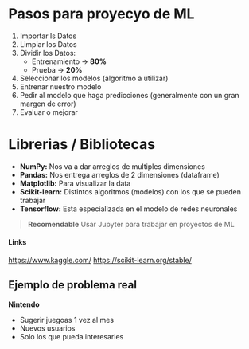 # Pasos para proyecyo de ML

1. Importar ls Datos
2. Limpiar los Datos
3. Dividir los Datos:
    - Entrenamiento -> **80%**
    - Prueba -> **20%**
4. Seleccionar los modelos (algoritmo a utilizar)
5. Entrenar nuestro modelo
6. Pedir al modelo que haga predicciones (generalmente con un gran margen de error)
7. Evaluar o mejorar

# Librerias / Bibliotecas

- **NumPy:** Nos va a dar arreglos de multiples dimensiones
- **Pandas:** Nos entrega arreglos de 2 dimensiones (dataframe)
- **Matplotlib:** Para visualizar la data
- **Scikit-learn:** Distintos algoritmos (modelos) con los que se pueden trabajar
- **Tensorflow:** Esta especializada en el modelo de redes neuronales

> **Recomendable** Usar Jupyter para trabajar en proyectos de ML
>
#### Links
https://www.kaggle.com/
https://scikit-learn.org/stable/

## Ejemplo de problema real
**Nintendo**
- Sugerir juegoas 1 vez al mes
- Nuevos usuarios
- Solo los que pueda interesarles